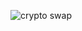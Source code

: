 
![crypto swap](https://user-images.githubusercontent.com/42304526/223736455-f274e7f2-be2f-4fac-b516-3ca945ca2f91.JPG)
